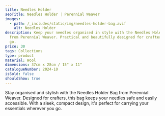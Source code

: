 ```yaml
---
title: Needles Holder
seoTitle: Needles Holder | Perennial Weaver
images:
  - path: /_includes/static/img/needles-holder-bag.avif
    alt: Needles Holder
description: Keep your needles organised in style with the Needles Holder Bag
  from Perennial Weaver. Practical and beautifully designed for crafters on the
  go.
price: 30
tags: Collections
type: product
material: Wool
dimensions: 37cm x 28cm / 15" x 11"
catalogueNumber: 2024-10
isSold: false
shouldShow: true
---
```

Stay organised and stylish with the Needles Holder Bag from Perennial Weaver. Designed for crafters, this bag keeps your needles safe and easily accessible. With a sleek, compact design, it's perfect for carrying your essentials wherever you go.
